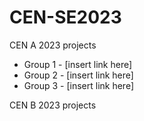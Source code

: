 # CEN-SE2023

CEN A 2023 projects 

* Group 1 - [insert link here]
* Group 2 - [insert link here]
* Group 3 - [insert link here]

CEN B 2023 projects 
